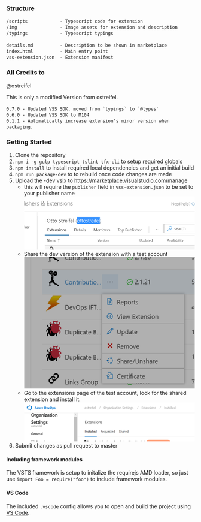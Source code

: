 ### Structure ###

```
/scripts            - Typescript code for extension
/img                - Image assets for extension and description
/typings            - Typescript typings

details.md          - Description to be shown in marketplace
index.html          - Main entry point
vss-extension.json  - Extension manifest
```

### All Credits to ###
@ostreifel

This is only a modified Version from ostreifel.

```
0.7.0 - Updated VSS SDK, moved from `typings` to `@types`
0.6.0 - Updated VSS SDK to M104
0.1.1 - Automatically increase extension's minor version when packaging.
```

### Getting Started ###
1. Clone the repository
2. `npm i -g gulp typescript tslint tfx-cli` to setup required globals
3. `npm install` to install required local dependencies and get an initial build
4. `npm run package-dev` to to rebuild once code changes are made
5. Upload the -dev vsix to https://marketplace.visualstudio.com/manage
   - this will require the `publisher` field in `vss-extension.json` to be set to your publisher name
    ![publisher id](img/publisher_id.png)
   - Share the dev version of the extension with a test account
    ![share](img/share.png)
   - Go to the extensions page of the test account, look for the shared extension and install it.
    ![shared tab](img/shared_tab.png)
7. Submit changes as pull request to master

#### Including framework modules ####

The VSTS framework is setup to initalize the requirejs AMD loader, so just use `import Foo = require("foo")` to include framework modules.

#### VS Code ####

The included `.vscode` config allows you to open and build the project using [VS Code](https://code.visualstudio.com/).

